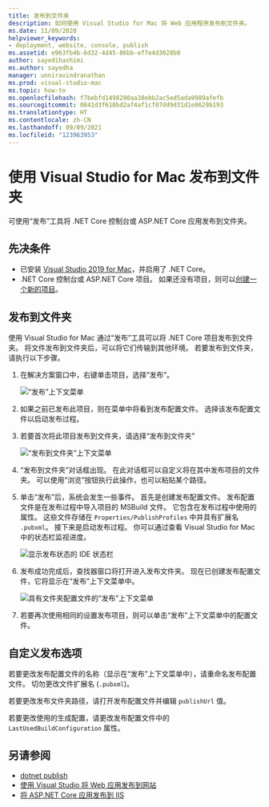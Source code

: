 ```yaml
---
title: 发布到文件夹
description: 如何使用 Visual Studio for Mac 将 Web 应用程序发布到文件夹。
ms.date: 11/09/2020
helpviewer_keywords:
- deployment, website, console, publish
ms.assetid: e963fb4b-6d32-4d45-86bb-ef7e4d3028b0
author: sayedihashimi
ms.author: sayedha
manager: unniravindranathan
ms.prod: visual-studio-mac
ms.topic: how-to
ms.openlocfilehash: f7bebfd1498290aa38ebb2ac5ed5ada9989afefb
ms.sourcegitcommit: 0841d3f610bd2af4af1cf07dd9d31d1e0629b193
ms.translationtype: HT
ms.contentlocale: zh-CN
ms.lasthandoff: 09/09/2021
ms.locfileid: "123963953"
---
```

# <a name="publish-to-a-folder-using-visual-studio-for-mac"></a>使用 Visual Studio for Mac 发布到文件夹

可使用“发布”工具将 .NET Core 控制台或 ASP.NET Core 应用发布到文件夹。

## <a name="prerequisites"></a>先决条件

- 已安装 [Visual Studio 2019 for Mac](https://visualstudio.microsoft.com/downloads/?utm_medium=microsoft&utm_source=docs.microsoft.com&utm_campaign=inline+link&utm_content=download+vs4mac2019)，并启用了 .NET Core。
- .NET Core 控制台或 ASP.NET Core 项目。 如果还没有项目，则可以[创建一个新的项目](./create-new-projects.md)。

## <a name="publish-to-folder"></a>发布到文件夹

使用 Visual Studio for Mac 通过“发布”工具可以将 .NET Core 项目发布到文件夹。 将文件发布到文件夹后，可以将它们传输到其他环境。 若要发布到文件夹，请执行以下步骤。

 1. 在解决方案窗口中，右键单击项目，选择“发布”。

    ![“发布”上下文菜单](media/publish-context-menu.png)

 2. 如果之前已发布此项目，则在菜单中将看到发布配置文件。 选择该发布配置文件以启动发布过程。

 3. 若要首次将此项目发布到文件夹，请选择“发布到文件夹”

    ![“发布到文件夹”上下文菜单](media/publish-to-folder-context-menu.png)

 4. “发布到文件夹”对话框出现。 在此对话框可以自定义将在其中发布项目的文件夹。 可以使用“浏览”按钮执行此操作，也可以粘贴某个路径。

 5. 单击“发布”后，系统会发生一些事件。 首先是创建发布配置文件。 发布配置文件是在发布过程中导入项目的 MSBuild 文件。 它包含在发布过程中使用的属性。 这些文件存储在 `Properties/PublishProfiles` 中并具有扩展名 `.pubxml`。 接下来是启动发布过程。 你可以通过查看 Visual Studio for Mac 中的状态栏监视进度。

    ![显示发布状态的 IDE 状态栏](media/publish-to-folder-status-bar.png)

 6. 发布成功完成后，查找器窗口将打开进入发布文件夹。 现在已创建发布配置文件，它将显示在“发布”上下文菜单中。

    ![具有文件夹配置文件的“发布”上下文菜单](media/publish-context-menu-with-folder-profile.png)

 7. 若要再次使用相同的设置发布项目，则可以单击“发布”上下文菜单中的配置文件。

## <a name="customize-publish-options"></a>自定义发布选项

若要更改发布配置文件的名称（显示在“发布”上下文菜单中），请重命名发布配置文件。 切勿更改文件扩展名 (`.pubxml`)。

若要更改发布文件夹路径，请打开发布配置文件并编辑 `publishUrl` 值。

若要更改使用的生成配置，请更改发布配置文件中的 `LastUsedBuildConfiguration` 属性。

## <a name="see-also"></a>另请参阅
 - [dotnet publish](/dotnet/core/tools/dotnet-publish)
 - [使用 Visual Studio 将 Web 应用发布到网站](/visualstudio/deployment/quickstart-deploy-to-a-web-site?view=vs-2019&preserve-view=true)
 - [将 ASP.NET Core 应用发布到 IIS](/aspnet/core/tutorials/publish-to-iis?view=aspnetcore-5.0&tabs=visual-studio&preserve-view=true)

